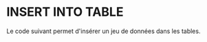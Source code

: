 # INSERT INTO TABLE

Le code suivant permet d'insérer un jeu de données dans les tables.

```sql

```

